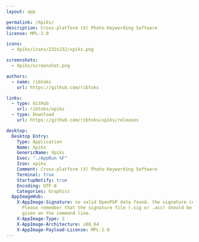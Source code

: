 ```yaml
---
layout: app

permalink: /Xpiks/
description: Cross-platform (X) Photo Keywording Software
license: MPL-2.0

icons:
  - Xpiks/icons/232x232/xpiks.png

screenshots:
  - Xpiks/screenshot.png

authors:
  - name: ribtoks
    url: https://github.com/ribtoks

links:
  - type: GitHub
    url: ribtoks/xpiks
  - type: Download
    url: https://github.com/ribtoks/xpiks/releases

desktop:
  Desktop Entry:
    Type: Application
    Name: Xpiks
    GenericName: Xpiks
    Exec: "./AppRun %F"
    Icon: xpiks
    Comment: Cross-platform (X) Photo Keywording Software
    Terminal: true
    StartupNotify: true
    Encoding: UTF-8
    Categories: Graphics
  AppImageHub:
    X-AppImage-Signature: no valid OpenPGP data found. the signature could not be verified.
      Please remember that the signature file (.sig or .asc) should be the first file
      given on the command line.
    X-AppImage-Type: 2
    X-AppImage-Architecture: x86_64
    X-AppImage-Payload-License: MPL-2.0
---
```

